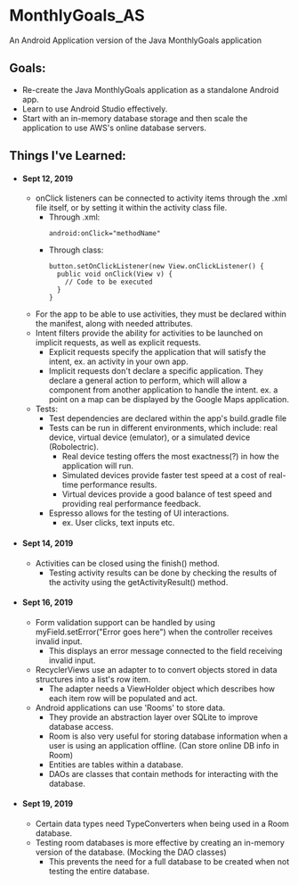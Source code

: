 # MonthlyGoals_AS
An Android Application version of the Java MonthlyGoals application

## Goals:
  - Re-create the Java MonthlyGoals application as a standalone Android app. 
  - Learn to use Android Studio effectively. 
  - Start with an in-memory database storage and then scale the application to use AWS's online database servers.
  
## Things I've Learned:
  - #### Sept 12, 2019
    - onClick listeners can be connected to activity items through the .xml file itself, or by setting it within the activity class file.
      - Through .xml:
        ```
        android:onClick="methodName"
        ```
      - Through class:
        ```
        button.setOnClickListener(new View.onClickListener() {
          public void onClick(View v) {
            // Code to be executed
          }
        }
        ```
    - For the app to be able to use activities, they must be declared within the manifest, along with needed attributes.
    - Intent filters provide the ability for activities to be launched on implicit requests, as well as explicit requests.
      - Explicit requests specify the application that will satisfy the intent, ex. an activity in your own app.
      - Implicit requests don't declare a specific application. They declare a general action to perform, which will allow a component from another application to handle the intent. ex. a point on a map can be displayed by the Google Maps application.
    - Tests:
      - Test dependencies are declared within the app's build.gradle file
      - Tests can be run in different environments, which include: real device, virtual device (emulator), or a simulated device (Robolectric).
        - Real device testing offers the most exactness(?) in how the application will run.
        - Simulated devices provide faster test speed at a cost of real-time performance results.
        - Virtual devices provide a good balance of test speed and providing real performance feedback.
      - Espresso allows for the testing of UI interactions.
        - ex. User clicks, text inputs etc.

  - #### Sept 14, 2019
    - Activities can be closed using the finish() method.
      - Testing activity results can be done by checking the results of the activity using the getActivityResult() method.
      
  - #### Sept 16, 2019
    - Form validation support can be handled by using myField.setError("Error goes here") when the controller receives invalid input.
      - This displays an error message connected to the field receiving invalid input.
    - RecyclerViews use an adapter to to convert objects stored in data structures into a list's row item.
      - The adapter needs a ViewHolder object which describes how each item row will be populated and act.
    - Android applications can use 'Rooms' to store data.
      - They provide an abstraction layer over SQLite to improve database access.
      - Room is also very useful for storing database information when a user is using an application offline. (Can store online DB info in Room)
      - Entities are tables within a database.
      - DAOs are classes that contain methods for interacting with the database.
      
  - #### Sept 19, 2019
    - Certain data types need TypeConverters when being used in a Room database.
    - Testing room databases is more effective by creating an in-memory version of the database. (Mocking the DAO classes)
      - This prevents the need for a full database to be created when not testing the entire database.